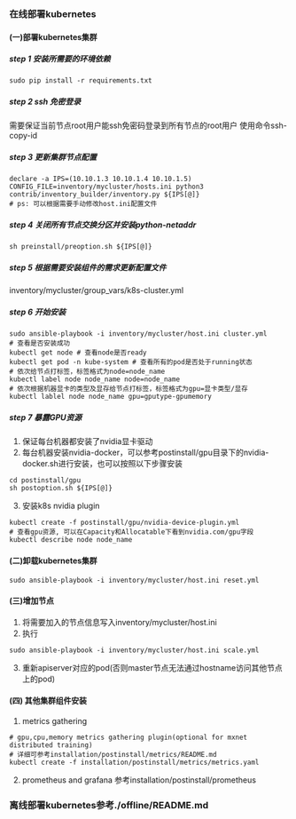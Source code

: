 ###  在线部署kubernetes
#### (一)部署kubernetes集群

##### step 1 安装所需要的环境依赖
```
sudo pip install -r requirements.txt
```

##### step 2 ssh 免密登录
需要保证当前节点root用户能ssh免密码登录到所有节点的root用户
使用命令ssh-copy-id

##### step 3 更新集群节点配置
```
declare -a IPS=(10.10.1.3 10.10.1.4 10.10.1.5)
CONFIG_FILE=inventory/mycluster/hosts.ini python3 contrib/inventory_builder/inventory.py ${IPS[@]}
# ps: 可以根据需要手动修改host.ini配置文件
```

##### step 4 关闭所有节点交换分区并安装python-netaddr
```
sh preinstall/preoption.sh ${IPS[@]}
```

##### step 5 根据需要安装组件的需求更新配置文件
inventory/mycluster/group_vars/k8s-cluster.yml

##### step 6 开始安装
```
sudo ansible-playbook -i inventory/mycluster/host.ini cluster.yml
# 查看是否安装成功
kubectl get node # 查看node是否ready
kubectl get pod -n kube-system # 查看所有的pod是否处于running状态
# 依次给节点打标签，标签格式为node=node_name
kubectl label node node_name node=node_name
# 依次根据机器显卡的类型及显存给节点打标签，标签格式为gpu=显卡类型/显存
kubectl lablel node node_name gpu=gputype-gpumemory
```

##### step 7 暴露GPU资源
1. 保证每台机器都安装了nvidia显卡驱动
2. 每台机器安装nvidia-docker，可以参考postinstall/gpu目录下的nvidia-docker.sh进行安装，也可以按照以下步骤安装
```
cd postinstall/gpu
sh postoption.sh ${IPS[@]}
```

3. 安装k8s nvidia plugin
```
kubectl create -f postinstall/gpu/nvidia-device-plugin.yml
# 查看gpu资源, 可以在Capacity和Allocatable下看到nvidia.com/gpu字段
kubectl describe node node_name
```

#### (二)卸载kubernetes集群
```
sudo ansible-playbook -i inventory/mycluster/host.ini reset.yml
```

#### (三)增加节点
1. 将需要加入的节点信息写入inventory/mycluster/host.ini
2. 执行

```
sudo ansible-playbook -i inventory/mycluster/host.ini scale.yml
```

3. 重新apiserver对应的pod(否则master节点无法通过hostname访问其他节点上的pod)

#### (四) 其他集群组件安装
1. metrics gathering
```
# gpu,cpu,memory metrics gathering plugin(optional for mxnet distributed training)
# 详细可参考installation/postinstall/metrics/README.md
kubectl create -f installation/postinstall/metrics/metrics.yaml
```

2. prometheus and grafana
参考installation/postinstall/prometheus

### 离线部署kubernetes参考./offline/README.md

